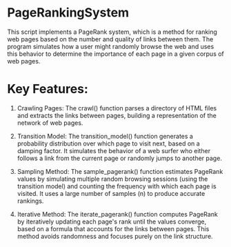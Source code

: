 # PageRankingSystem
This script implements a PageRank system, which is a method for ranking web pages based on the number and quality of links between them. The program simulates how a user might randomly browse the web and uses this behavior to determine the importance of each page in a given corpus of web pages.

# Key Features:
1) Crawling Pages: The crawl() function parses a directory of HTML files and extracts the links between pages, building a representation of the network of web pages.

2) Transition Model: The transition_model() function generates a probability distribution over which page to visit next, based on a damping factor. It simulates the behavior of a web surfer who either follows a link from the current page or randomly jumps to another page.

3) Sampling Method: The sample_pagerank() function estimates PageRank values by simulating multiple random browsing sessions (using the transition model) and counting the frequency with which each page is visited. It uses a large number of samples (n) to produce accurate rankings.

4) Iterative Method: The iterate_pagerank() function computes PageRank by iteratively updating each page's rank until the values converge, based on a formula that accounts for the links between pages. This method avoids randomness and focuses purely on the link structure.
